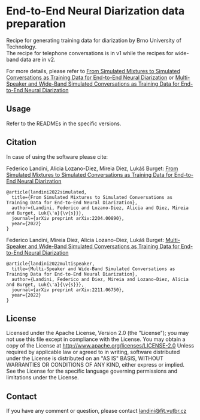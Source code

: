 # End-to-End Neural Diarization data preparation

Recipe for generating training data for diarization by Brno University of Technology. \
The recipe for telephone conversations is in v1 while the recipes for wide-band data are in v2.

For more details, please refer to [From Simulated Mixtures to Simulated Conversations as Training Data for End-to-End Neural Diarization](https://arxiv.org/abs/2204.00890) or [Multi-Speaker and Wide-Band Simulated Conversations as Training Data for End-to-End Neural Diarization](https://arxiv.org/abs/2211.06750)


## Usage
Refer to the READMEs in the specific versions.


## Citation
In case of using the software please cite:

Federico Landini, Alicia Lozano-Diez, Mireia Diez, Lukáš Burget: [From Simulated Mixtures to Simulated Conversations as Training Data for End-to-End Neural Diarization](https://arxiv.org/abs/2204.00890)
```
@article{landini2022simulated,
  title={From Simulated Mixtures to Simulated Conversations as Training Data for End-to-End Neural Diarization},
  author={Landini, Federico and Lozano-Diez, Alicia and Diez, Mireia and Burget, Luk{\'a}{\v{s}}},
  journal={arXiv preprint arXiv:2204.00890},
  year={2022}
}
```

Federico Landini, Mireia Diez, Alicia Lozano-Diez, Lukáš Burget: [Multi-Speaker and Wide-Band Simulated Conversations as Training Data for End-to-End Neural Diarization](https://arxiv.org/abs/2211.06750)
```
@article{landini2022multispeaker,
  title={Multi-Speaker and Wide-Band Simulated Conversations as Training Data for End-to-End Neural Diarization},
  author={Landini, Federico and Diez, Mireia and Lozano-Diez, Alicia and Burget, Luk{\'a}{\v{s}}},
  journal={arXiv preprint arXiv:2211.06750},
  year={2022}
}
```


## License

Licensed under the Apache License, Version 2.0 (the "License"); you may not use this file except in compliance with the License. You may obtain a copy of the License at http://www.apache.org/licenses/LICENSE-2.0 Unless required by applicable law or agreed to in writing, software distributed under the License is distributed on an "AS IS" BASIS, WITHOUT WARRANTIES OR CONDITIONS OF ANY KIND, either express or implied. See the License for the specific language governing permissions and limitations under the License.



## Contact
If you have any comment or question, please contact landini@fit.vutbr.cz
